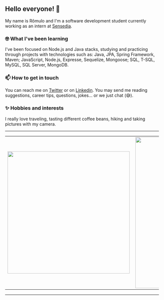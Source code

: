 ## Hello everyone! 👋

My name is Rômulo and I'm a software development student currently working as an intern at [Sensedia](https://sensedia.com/). 

### 🤓 What I've been learning
I've been focused on Node.js and Java stacks, studying and practicing through projects with technologies such as: Java, JPA, Spring Framework, Maven; JavaScript, Node.js, Expresse, Sequelize, Mongoose; SQL, T-SQL, MySQL, SQL Server, MongoDB. 

### 📫 How to get in touch
You can reach me on [Twitter](https://twitter.com/andradeoromulo) or on [Linkedin](https://www.linkedin.com/in/romuloandrade/). You may send me reading suggestions, career tips, questions, jokes... or we just chat (😅).

### ✨ Hobbies and interests
I really love traveling, tasting different coffee beans, hiking and taking pictures with my camera.

---

<center>
  <table>
    <tr>
        <td><img width="400px" align="left" src="https://github-readme-stats.vercel.app/api/top-langs/?username=andradeoromulo&hide=html&layout=compact&show_icons=true&theme=dracula" /></td>
        <td><img width="495px" align="left" src="https://github-readme-stats.vercel.app/api?username=andradeoromulo&hide=contribs&show_icons=true&theme=dracula" /></td>
    </tr>   
  </table>
</center>  

---
